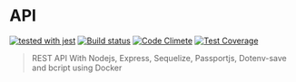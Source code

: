 # API

[![tested with jest](https://img.shields.io/badge/tested_with-jest-99424f.svg)](https://github.com/facebook/jest)
[![Build status](https://travis-ci.org/joaopaulogse/api-rest.svg?branch=master)](https://travis-ci.org/joaopaulogse/api-rest)
[![Code Climete](https://codeclimate.com/github/joaopaulogse/api-rest.svg?style=flat)](https://codeclimate.com/github/joaopaulogse/api-rest/api-rest)
[![Test Coverage](https://codeclimate.com/github/joaopaulogse/badges/coverage.svg)](https://codeclimate.com/github/joaopaulogse/api-rest/api-rest/coverage)

> REST API With Nodejs, Express, Sequelize, Passportjs, Dotenv-save and bcript using Docker
